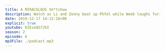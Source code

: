 ```yaml
---
title: A MIRACULOUS Sh*tshow
description: Watch as Li and Zenny beat up Phfel while Weeb laughs furiously in the background.
date: 2019-12-17 14:12:18+00
explicit: true
youtube: KIEseQS7JhI
season: 2
episode: 6
mp3File: ./podcast.mp3
---
```

